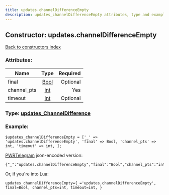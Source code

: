 ```yaml
---
title: updates.channelDifferenceEmpty
description: updates_channelDifferenceEmpty attributes, type and example
---
```

## Constructor: updates.channelDifferenceEmpty  
[Back to constructors index](index.md)



### Attributes:

| Name     |    Type       | Required |
|----------|:-------------:|---------:|
|final|[Bool](../types/Bool.md) | Optional|
|channel\_pts|[int](../types/int.md) | Yes|
|timeout|[int](../types/int.md) | Optional|



### Type: [updates\_ChannelDifference](../types/updates_ChannelDifference.md)


### Example:

```
$updates_channelDifferenceEmpty = ['_' => 'updates.channelDifferenceEmpty', 'final' => Bool, 'channel_pts' => int, 'timeout' => int, ];
```  

[PWRTelegram](https://pwrtelegram.xyz) json-encoded version:

```
{"_":"updates.channelDifferenceEmpty","final":"Bool","channel_pts":"int","timeout":"int"}
```


Or, if you're into Lua:  


```
updates_channelDifferenceEmpty={_='updates.channelDifferenceEmpty', final=Bool, channel_pts=int, timeout=int, }

```


